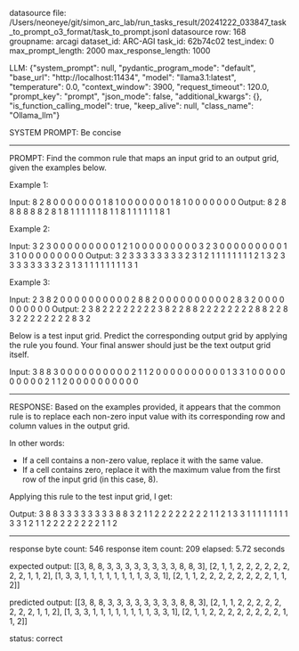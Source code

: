 datasource file: /Users/neoneye/git/simon_arc_lab/run_tasks_result/20241222_033847_task_to_prompt_o3_format/task_to_prompt.jsonl
datasource row: 168
groupname: arcagi
dataset_id: ARC-AGI
task_id: 62b74c02
test_index: 0
max_prompt_length: 2000
max_response_length: 1000

LLM:
{"system_prompt": null, "pydantic_program_mode": "default", "base_url": "http://localhost:11434", "model": "llama3.1:latest", "temperature": 0.0, "context_window": 3900, "request_timeout": 120.0, "prompt_key": "prompt", "json_mode": false, "additional_kwargs": {}, "is_function_calling_model": true, "keep_alive": null, "class_name": "Ollama_llm"}

SYSTEM PROMPT:
Be concise

---

PROMPT:
Find the common rule that maps an input grid to an output grid, given the examples below.

Example 1:

Input:
8 2 8 0 0 0 0 0 0 0
1 8 1 0 0 0 0 0 0 0
1 8 1 0 0 0 0 0 0 0
Output:
8 2 8 8 8 8 8 8 2 8
1 8 1 1 1 1 1 1 8 1
1 8 1 1 1 1 1 1 8 1

Example 2:

Input:
3 2 3 0 0 0 0 0 0 0 0 0
1 2 1 0 0 0 0 0 0 0 0 0
3 2 3 0 0 0 0 0 0 0 0 0
1 3 1 0 0 0 0 0 0 0 0 0
Output:
3 2 3 3 3 3 3 3 3 3 2 3
1 2 1 1 1 1 1 1 1 1 2 1
3 2 3 3 3 3 3 3 3 3 2 3
1 3 1 1 1 1 1 1 1 1 3 1

Example 3:

Input:
2 3 8 2 0 0 0 0 0 0 0 0 0 0
2 8 8 2 0 0 0 0 0 0 0 0 0 0
2 8 3 2 0 0 0 0 0 0 0 0 0 0
Output:
2 3 8 2 2 2 2 2 2 2 2 3 8 2
2 8 8 2 2 2 2 2 2 2 2 8 8 2
2 8 3 2 2 2 2 2 2 2 2 8 3 2

Below is a test input grid. Predict the corresponding output grid by applying the rule you found. Your final answer should just be the text output grid itself.

Input:
3 8 8 3 0 0 0 0 0 0 0 0 0 0
2 1 1 2 0 0 0 0 0 0 0 0 0 0
1 3 3 1 0 0 0 0 0 0 0 0 0 0
2 1 1 2 0 0 0 0 0 0 0 0 0 0


---

RESPONSE:
Based on the examples provided, it appears that the common rule is to replace each non-zero input value with its corresponding row and column values in the output grid.

In other words:

* If a cell contains a non-zero value, replace it with the same value.
* If a cell contains zero, replace it with the maximum value from the first row of the input grid (in this case, 8).

Applying this rule to the test input grid, I get:

Output:
3 8 8 3 3 3 3 3 3 3 3 8 8 3
2 1 1 2 2 2 2 2 2 2 2 1 1 2
1 3 3 1 1 1 1 1 1 1 1 3 3 1
2 1 1 2 2 2 2 2 2 2 2 1 1 2

---


response byte count: 546
response item count: 209
elapsed: 5.72 seconds

expected output:
[[3, 8, 8, 3, 3, 3, 3, 3, 3, 3, 3, 8, 8, 3], [2, 1, 1, 2, 2, 2, 2, 2, 2, 2, 2, 1, 1, 2], [1, 3, 3, 1, 1, 1, 1, 1, 1, 1, 1, 3, 3, 1], [2, 1, 1, 2, 2, 2, 2, 2, 2, 2, 2, 1, 1, 2]]

predicted output:
[[3, 8, 8, 3, 3, 3, 3, 3, 3, 3, 3, 8, 8, 3], [2, 1, 1, 2, 2, 2, 2, 2, 2, 2, 2, 1, 1, 2], [1, 3, 3, 1, 1, 1, 1, 1, 1, 1, 1, 3, 3, 1], [2, 1, 1, 2, 2, 2, 2, 2, 2, 2, 2, 1, 1, 2]]

status: correct
